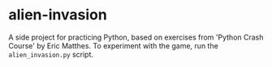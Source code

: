 # alien-invasion
 A side project for practicing Python, based on exercises from 'Python Crash Course' by Eric Matthes.
To experiment with the game, run the `alien_invasion.py` script.